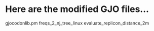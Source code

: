 # Here are the modified GJO files...
gjocodonlib.pm
freqs_2_nj_tree_linux
evaluate_replicon_distance_2m
